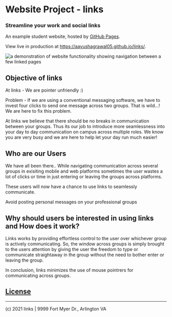 # Website Project - links
### Streamline your work and social links

An example student website, hosted by [GitHub Pages](https://pages.github.com/).

View live in production at https://aayushagrawal05.github.io/links/.

![a demonstration of website functionality showing navigation between a few linked pages](Animation.gif)

## Objective of links
At links - We are pointer unfriendly :)

Problem - If we are using a conventional messaging software, we have to invest four clicks to send one message across two groups. That is wild...! We are here to fix this problem. 

At links we believe that there should be no breaks in communication between your groups. Thus its our job to introduce more seamlessness into your day to day communication on campus across multiple roles. We know you are very busy and we are here to help let your day run much easier!

## Who are our Users
We have all been there.. While navigating communication across several groups in exisiting mobile and web platforms sometimes the user wastes a lot of clicks or time in just entering or leaving the groups across platforms.

These users will now have a chance to use links to seamlessly communicate.

Avoid posting personal messages on your professional groups
## Why should users be interested in using links and How does it work?
Links works by providing effortless control to the user over whichever group is actively communicating. So, the window across groups is simply brought to the users attention by giving the user the freedom to type or communicate straightaway in the group without the need to bother enter or leaving the group. 

In conclusion, links minimizes the use of mouse pointrers for communicating across groups.


## [License](/LICENSE)
____________________________________________________________________________________________________________________
 
(c) 2021 links | 9999 Fort Myer Dr., Arlington VA